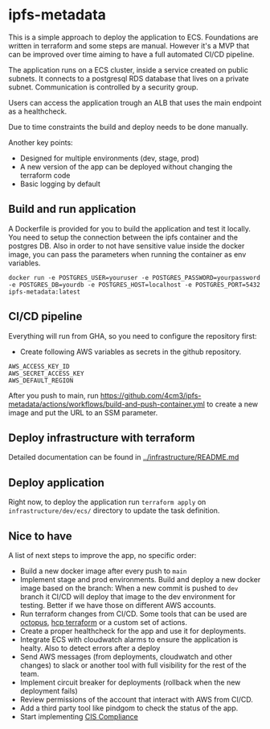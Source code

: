 # ipfs-metadata

This is a simple approach to deploy the application to ECS. Foundations are written in terraform and some steps are manual. However it's a MVP that can be improved over time aiming to have a full automated CI/CD pipeline.

The application runs on a ECS cluster, inside a service created on public subnets. It connects to a postgresql RDS database that lives on a private subnet. Communication is controlled by a security group.

Users can access the application trough an ALB that uses the main endpoint as a healthcheck.

Due to time constraints the build and deploy needs to be done manually.

Another key points:

* Designed for multiple environments (dev, stage, prod)
* A new version of the app can be deployed without changing the terraform code
* Basic logging by default

## Build and run application

A Dockerfile is provided for you to build the application and test it locally. You need to setup the connection between the ipfs container and the postgres DB. Also in order to not have sensitive value inside the docker image, you can pass the parameters when running the container as env variables.

```
docker run -e POSTGRES_USER=youruser -e POSTGRES_PASSWORD=yourpassword -e POSTGRES_DB=yourdb -e POSTGRES_HOST=localhost -e POSTGRES_PORT=5432 ipfs-metadata:latest
```

## CI/CD pipeline

Everything will run from GHA, so you need to configure the repository first:

* Create following AWS variables as secrets in the github repository.

```
AWS_ACCESS_KEY_ID
AWS_SECRET_ACCESS_KEY
AWS_DEFAULT_REGION
```

After you push to main, run https://github.com/4cm3/ipfs-metadata/actions/workflows/build-and-push-container.yml to create a new image and put the URL to an SSM parameter.

## Deploy infrastructure with terraform

Detailed documentation can be found in [../infrastructure/README.md](../infrastructure/README.md)

## Deploy application

Right now, to deploy the application run `terraform apply` on `infrastructure/dev/ecs/` directory to update the task definition.

## Nice to have

A list of next steps to improve the app, no specific order:

* Build a new docker image after every push to `main`
* Implement stage and prod environments. Build and deploy a new docker image based on the branch: When a new commit is pushed to `dev` branch it CI/CD will deploy that image to the dev environment for testing. Better if we have those on different AWS accounts.
* Run terraform changes from CI/CD. Some tools that can be used are [octopus](https://octopus.com/docs/deployments/terraform), [hcp terraform](https://developer.hashicorp.com/terraform/tutorials/cloud-get-started/cloud-sign-up) or a custom set of actions.
* Create a proper healthcheck for the app and use it for deployments.
* Integrate ECS with cloudwatch alarms to ensure the application is healty. Also to detect errors after a deploy
* Send AWS messages (from deployments, cloudwatch and other changes) to slack or another tool with full visibility for the rest of the team.
* Implement circuit breaker for deployments (rollback when the new deployment fails)
* Review permissions of the account that interact with AWS from CI/CD.
* Add a third party tool like pindgom to check the status of the app.
* Start implementing [CIS Compliance](https://docs.gruntwork.io/guides/build-it-yourself/achieve-compliance/core-concepts/intro)